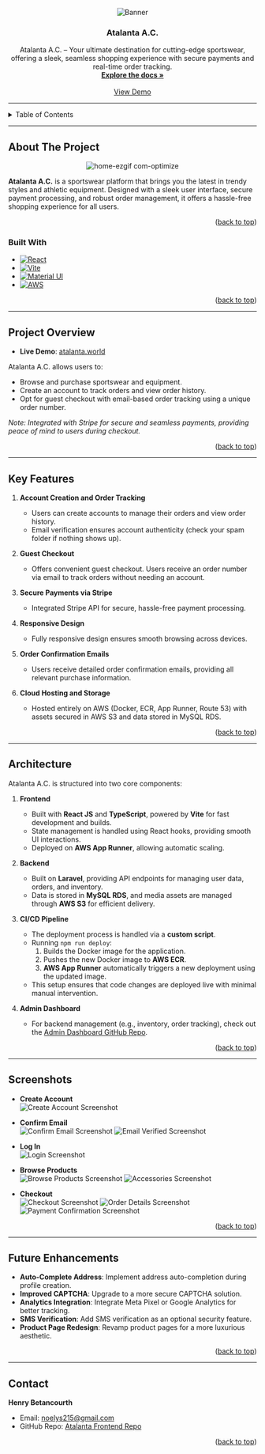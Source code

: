 <a id="readme-top"></a>

<!-- PROJECT LOGO -->
<div align="center">
   <picture>
      <img src="https://res.cloudinary.com/dshviljjs/image/upload/v1725492558/logo-plain_i8cldo.png" alt="Banner">
   </picture>

<h3 align="center">Atalanta A.C.</h3>

  <p align="center">
    Atalanta A.C. – Your ultimate destination for cutting-edge sportswear, offering a sleek, seamless shopping experience with secure payments and real-time order tracking.
    <br />
    <a href="/"><strong>Explore the docs »</strong></a>
    <br />
    <br />
    <a href="https://www.atalanta.world">View Demo</a>
  </p>
</div>

---

<!-- TABLE OF CONTENTS -->
<details>
  <summary>Table of Contents</summary>
  <ol>
    <li><a href="#about-the-project">About The Project</a></li>
    <li><a href="#built-with">Built With</a></li>
    <li><a href="#project-overview">Project Overview</a></li>
    <li><a href="#key-features">Key Features</a></li>
    <li><a href="#usage">Usage</a></li>
    <li><a href="#architecture">Architecture</a></li>
    <li><a href="#screenshots">Screenshots</a></li>
    <li><a href="#future-enhancements">Future Enhancements</a></li>
    <li><a href="#contact">Contact</a></li>
  </ol>
</details>

---

<!-- ABOUT THE PROJECT -->

## About The Project

<div align="center">
   <img src="https://github.com/user-attachments/assets/c32b3eb6-b17e-4943-af88-7e37255dd83b" alt="home-ezgif com-optimize">
</div>


**Atalanta A.C.** is a sportswear platform that brings you the latest in trendy styles and athletic equipment. Designed with a sleek user interface, secure payment processing, and robust order management, it offers a hassle-free shopping experience for all users.

<p align="right">(<a href="#readme-top">back to top</a>)</p>

### Built With

-   [![React][React.js]][React-url]
-   [![Vite]][Vite-url]
-   [![Material UI]][Material-url]
-   [![AWS]][AWS-url]

<p align="right">(<a href="#readme-top">back to top</a>)</p>

---

## Project Overview

-   **Live Demo**: <a href="https://www.atalanta.world">atalanta.world</a>

Atalanta A.C. allows users to:

-   Browse and purchase sportswear and equipment.
-   Create an account to track orders and view order history.
-   Opt for guest checkout with email-based order tracking using a unique order number.

_Note: Integrated with Stripe for secure and seamless payments, providing peace of mind to users during checkout._

<p align="right">(<a href="#readme-top">back to top</a>)</p>

---

## Key Features

1. **Account Creation and Order Tracking**

    - Users can create accounts to manage their orders and view order history.
    - Email verification ensures account authenticity (check your spam folder if nothing shows up).

2. **Guest Checkout**

    - Offers convenient guest checkout. Users receive an order number via email to track orders without needing an account.

3. **Secure Payments via Stripe**

    - Integrated Stripe API for secure, hassle-free payment processing.

4. **Responsive Design**

    - Fully responsive design ensures smooth browsing across devices.

5. **Order Confirmation Emails**

    - Users receive detailed order confirmation emails, providing all relevant purchase information.

6. **Cloud Hosting and Storage**
    - Hosted entirely on AWS (Docker, ECR, App Runner, Route 53) with assets secured in AWS S3 and data stored in MySQL RDS.

<p align="right">(<a href="#readme-top">back to top</a>)</p>

---

## Architecture

Atalanta A.C. is structured into two core components:

1. **Frontend**

    - Built with **React JS** and **TypeScript**, powered by **Vite** for fast development and builds.
    - State management is handled using React hooks, providing smooth UI interactions.
    - Deployed on **AWS App Runner**, allowing automatic scaling.

2. **Backend**

    - Built on **Laravel**, providing API endpoints for managing user data, orders, and inventory.
    - Data is stored in **MySQL RDS**, and media assets are managed through **AWS S3** for efficient delivery.

3. **CI/CD Pipeline**

    - The deployment process is handled via a **custom script**.
    - Running `npm run deploy`:
        1. Builds the Docker image for the application.
        2. Pushes the new Docker image to **AWS ECR**.
        3. **AWS App Runner** automatically triggers a new deployment using the updated image.
    - This setup ensures that code changes are deployed live with minimal manual intervention.

4. **Admin Dashboard**
    - For backend management (e.g., inventory, order tracking), check out the [Admin Dashboard GitHub Repo](https://github.com/noelys215/atalanta_laravel).

<p align="right">(<a href="#readme-top">back to top</a>)</p>

---

## Screenshots

-   **Create Account**  
    <img src="https://res.cloudinary.com/dshviljjs/image/upload/v1726190205/Register-Atalanta_plr7ei.png" alt="Create Account Screenshot">

-   **Confirm Email**  
    <img src="https://res.cloudinary.com/dshviljjs/image/upload/v1726190205/Confirm-your-email-address-noelys215-gmail-com-Gmail_mxhn2w.png" alt="Confirm Email Screenshot">
    <img src="https://res.cloudinary.com/dshviljjs/image/upload/v1726190205/Email-Verified-Atalanta_wjhcvf.png" alt="Email Verified Screenshot">

-   **Log In**  
    <img src="https://res.cloudinary.com/dshviljjs/image/upload/v1726190204/Doe-Atalanta_eejfvq.png" alt="Login Screenshot">

-   **Browse Products**  
    <img src="https://res.cloudinary.com/dshviljjs/image/upload/v1726190205/Accessories-Atalanta_b9lmwc.png" alt="Browse Products Screenshot">
    <img src="https://res.cloudinary.com/dshviljjs/image/upload/v1726190204/Accessories-Atalanta_1_vtc8qz.png" alt="Accessories Screenshot">

-   **Checkout**  
    <img src="https://res.cloudinary.com/dshviljjs/image/upload/v1726190204/Checkout-Atalanta_xvi82a.png" alt="Checkout Screenshot">
    <img src="https://res.cloudinary.com/dshviljjs/image/upload/v1726190204/Order-Details-Atalanta_htdgwl.png" alt="Order Details Screenshot">
    <img src="https://res.cloudinary.com/dshviljjs/image/upload/v1726190204/Thank-you-for-your-payment-noelys215-gmail-com-Gmail_m1bkvi.png" alt="Payment Confirmation Screenshot">

<p align="right">(<a href="#readme-top">back to top</a>)</p>

---

## Future Enhancements

-   **Auto-Complete Address**: Implement address auto-completion during profile creation.
-   **Improved CAPTCHA**: Upgrade to a more secure CAPTCHA solution.
-   **Analytics Integration**: Integrate Meta Pixel or Google Analytics for better tracking.
-   **SMS Verification**: Add SMS verification as an optional security feature.
-   **Product Page Redesign**: Revamp product pages for a more luxurious aesthetic.

<p align="right">(<a href="#readme-top">back to top</a>)</p>

---

## Contact

**Henry Betancourth**

-   Email: [noelys215@gmail.com](mailto:noelys215@gmail.com)
-   GitHub Repo: [Atalanta Frontend Repo](https://github.com/noelys215/atalanta_frontend_ii)

<p align="right">(<a href="#readme-top">back to top</a>)</p>

[product-screenshot]: https://res.cloudinary.com/dshviljjs/image/upload/v1726187813/Home-Atalanta_ltsxpl.png
[React.js]: https://img.shields.io/badge/React-20232A?style=for-the-badge&logo=react&logoColor=61DAFB
[React-url]: https://reactjs.org/
[Vite]: https://img.shields.io/badge/Vite-B73BFE?style=for-the-badge&logo=vite&logoColor=FFD62E
[Vite-url]: https://vitejs.dev/
[Material UI]: https://img.shields.io/badge/Material%20UI-007FFF?style=for-the-badge&logo=mui&logoColor=white
[Material-url]: https://mui.com/material-ui/
[AWS]: https://img.shields.io/badge/Amazon_AWS-FF9900?style=for-the-badge&logo=amazonaws&logoColor=white
[AWS-url]: https://aws.amazon.com/
